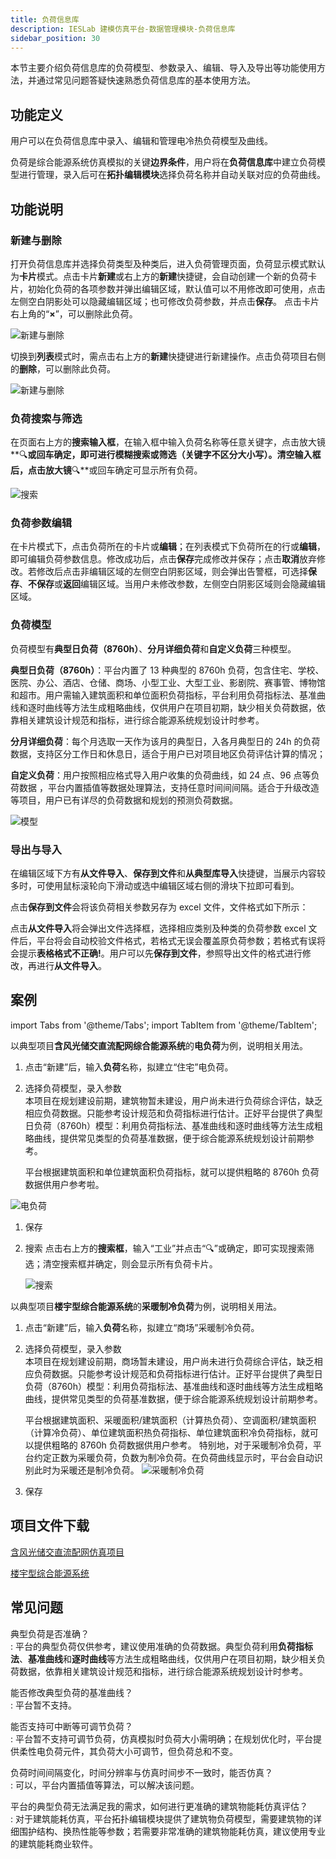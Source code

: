 ```yaml
---
title: 负荷信息库
description: IESLab 建模仿真平台-数据管理模块-负荷信息库
sidebar_position: 30
---
```


本节主要介绍负荷信息库的负荷模型、参数录入、编辑、导入及导出等功能使用方法，并通过常见问题答疑快速熟悉负荷信息库的基本使用方法。


## 功能定义

用户可以在负荷信息库中录入、编辑和管理电冷热负荷模型及曲线。

负荷是综合能源系统仿真模拟的关键**边界条件**，用户将在**负荷信息库**中建立负荷模型进行管理，录入后可在**拓扑编辑模块**选择负荷名称并自动关联对应的负荷曲线。

## 功能说明

### 新建与删除

打开负荷信息库并选择负荷类型及种类后，进入负荷管理页面，负荷显示模式默认为**卡片**模式。点击卡片**新建**或右上方的**新建**快捷键，会自动创建一个新的负荷卡片，初始化负荷的各项参数并弹出编辑区域，默认值可以不用修改即可使用，点击左侧空白阴影处可以隐藏编辑区域；也可修改负荷参数，并点击**保存**。
点击卡片右上角的“**×**”，可以删除此负荷。

![新建与删除](./new.png "新建与删除")

切换到**列表**模式时，需点击右上方的**新建**快捷键进行新建操作。点击负荷项目右侧的**删除**，可以删除此负荷。

![新建与删除](./new1.png "新建与删除")

### 负荷搜索与筛选

在页面右上方的**搜索输入框**，在输入框中输入负荷名称等任意关键字，点击放大镜**🔍**或回车确定，即可进行模糊搜索或筛选（关键字不区分大小写）。清空输入框后，点击放大镜**🔍**或回车确定可显示所有负荷。


![搜索](./search.png "搜索")


### 负荷参数编辑

在卡片模式下，点击负荷所在的卡片或**编辑**；在列表模式下负荷所在的行或**编辑**，即可编辑负荷参数信息。修改成功后，点击**保存**完成修改并保存；点击**取消**放弃修改。若修改后点击非编辑区域的左侧空白阴影区域，则会弹出告警框，可选择**保存**、**不保存**或**返回**编辑区域。当用户未修改参数，左侧空白阴影区域则会隐藏编辑区域。

### 负荷模型

负荷模型有**典型日负荷（8760h）**、**分月详细负荷**和**自定义负荷**三种模型。

**典型日负荷（8760h）**：平台内置了 13 种典型的 8760h 负荷，包含住宅、学校、医院、办公、酒店、仓储、商场、小型工业、大型工业、影剧院、赛事管、博物馆和超市。用户需输入建筑面积和单位面积负荷指标，平台利用负荷指标法、基准曲线和逐时曲线等方法生成粗略曲线，仅供用户在项目初期，缺少相关负荷数据，依靠相关建筑设计规范和指标，进行综合能源系统规划设计时参考。

**分月详细负荷**：每个月选取一天作为该月的典型日，入各月典型日的 24h 的负荷数据，支持区分工作日和休息日，适合于用户已对项目地区负荷评估计算的情况；

**自定义负荷**：用户按照相应格式导入用户收集的负荷曲线，如 24 点、96 点等负荷数据 ，平台内置插值等数据处理算法，支持任意时间间间隔。适合于升级改造等项目，用户已有详尽的负荷数据和规划的预测负荷数据。

![模型](./model.png "模型")

### 导出与导入
在编辑区域下方有**从文件导入**、**保存到文件**和**从典型库导入**快捷键，当展示内容较多时，可使用鼠标滚轮向下滑动或选中编辑区域右侧的滑块下拉即可看到。

点击**保存到文件**会将该负荷相关参数另存为 excel 文件，文件格式如下所示：

点击**从文件导入**将会弹出文件选择框，选择相应类别及种类的负荷参数 excel 文件后，平台将会自动校验文件格式，若格式无误会覆盖原负荷参数；若格式有误将会提示**表格格式不正确!**。用户可以先**保存到文件**，参照导出文件的格式进行修改，再进行**从文件导入**。

## 案例

import Tabs from '@theme/Tabs';
import TabItem from '@theme/TabItem';

<Tabs>
<TabItem value="js" label="案例1">

以典型项目**含风光储交直流配网综合能源系统**的**电负荷**为例，说明相关用法。

1. 点击“新建”后，输入**负荷**名称，拟建立“住宅”电负荷。
   
2. 选择负荷模型，录入参数  
本项目在规划建设前期，建筑物暂未建设，用户尚未进行负荷综合评估，缺乏相应负荷数据。只能参考设计规范和负荷指标进行估计。正好平台提供了典型日负荷（8760h）模型：利用负荷指标法、基准曲线和逐时曲线等方法生成粗略曲线，提供常见类型的负荷基准数据，便于综合能源系统规划设计前期参考。

   平台根据建筑面积和单位建筑面积负荷指标，就可以提供粗略的 8760h 负荷数据供用户参考啦。

 ![电负荷](./case1-new.png )

1. 保存
2. 搜索
   点击右上方的**搜索框**，输入“工业”并点击“🔍”或确定，即可实现搜索筛选；清空搜索框并确定，则会显示所有负荷卡片。

   ![搜索](./case1-search.png )

</TabItem>
<TabItem value="py" label="案例2">

以典型项目**楼宇型综合能源系统**的**采暖制冷负荷**为例，说明相关用法。

1. 点击“新建”后，输入**负荷**名称，拟建立“商场”采暖制冷负荷。
   
2. 选择负荷模型，录入参数  
本项目在规划建设前期，商场暂未建设，用户尚未进行负荷综合评估，缺乏相应负荷数据。只能参考设计规范和负荷指标进行估计。正好平台提供了典型日负荷（8760h）模型：利用负荷指标法、基准曲线和逐时曲线等方法生成粗略曲线，提供常见类型的负荷基准数据，便于综合能源系统规划设计前期参考。

   平台根据建筑面积、采暖面积/建筑面积（计算热负荷）、空调面积/建筑面积（计算冷负荷）、单位建筑面积热负荷指标、单位建筑面积冷负荷指标，就可以提供粗略的 8760h 负荷数据供用户参考。
   特别地，对于采暖制冷负荷，平台约定正数为采暖负荷，负数为制冷负荷。在负荷曲线显示时，平台会自动识别此时为采暖还是制冷负荷。
   ![采暖制冷负荷](./case2-new.png )

3. 保存

</TabItem>
</Tabs>

## 项目文件下载
 
[含风光储交直流配网仿真项目](../../80-typical-cases/30-ac-dc-hybrid-distribution-system-with-renewables/ac-dc-hybrid-distribution-system-with-renewables.zip)  

[楼宇型综合能源系统](../../80-typical-cases/40-ies-building/ies-building.zip)  

## 常见问题

典型负荷是否准确？  
:    平台的典型负荷仅供参考，建议使用准确的负荷数据。典型负荷利用**负荷指标法**、**基准曲线**和**逐时曲线**等方法生成粗略曲线，仅供用户在项目初期，缺少相关负荷数据，依靠相关建筑设计规范和指标，进行综合能源系统规划设计时参考。

能否修改典型负荷的基准曲线？  
:    平台暂不支持。

能否支持可中断等可调节负荷？  
:    平台暂不支持可调节负荷，仿真模拟时负荷大小需明确；在规划优化时，平台提供柔性电负荷元件，其负荷大小可调节，但负荷总和不变。

负荷时间间隔变化，时间分辨率与仿真时间步不一致时，能否仿真？  
:    可以，平台内置插值等算法，可以解决该问题。

平台的典型负荷无法满足我的需求，如何进行更准确的建筑物能耗仿真评估？  
:    对于建筑能耗仿真，平台拓扑编辑模块提供了建筑物负荷模型，需要建筑物的详细围护结构、换热性能等参数；若需要非常准确的建筑物能耗仿真，建议使用专业的建筑能耗商业软件。